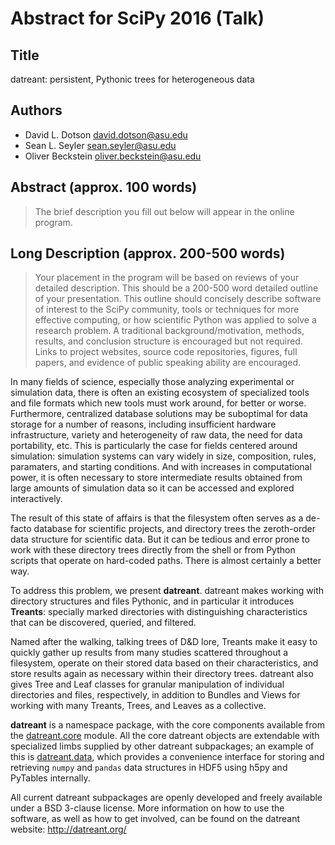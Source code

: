 Abstract for SciPy 2016 (Talk)
==============================

Title
-----
datreant: persistent, Pythonic trees for heterogeneous data

Authors
-------
- David L. Dotson     david.dotson@asu.edu
- Sean L. Seyler      sean.seyler@asu.edu
- Oliver Beckstein    oliver.beckstein@asu.edu

Abstract (approx. 100 words)
----------------------------
> The brief description you fill out below will appear in the online program.


Long Description (approx. 200-500 words)
----------------------------------------
> Your placement in the program will be based on reviews of your detailed
> description. This should be a 200-500 word detailed outline of your
> presentation. This outline should concisely describe software of interest to
> the SciPy community, tools or techniques for more effective computing, or how
> scientific Python was applied to solve a research problem. A traditional
> background/motivation, methods, results, and conclusion structure is
> encouraged but not required. Links to project websites, source code
> repositories, figures, full papers, and evidence of public speaking ability
> are encouraged.

In many fields of science, especially those analyzing experimental or
simulation data, there is often an existing ecosystem of specialized tools and
file formats which new tools must work around, for better or worse.
Furthermore, centralized database solutions may be suboptimal for data storage
for a number of reasons, including insufficient hardware infrastructure,
variety and heterogeneity of raw data, the need for data portability, etc.
This is particularly the case for fields centered around simulation: simulation
systems can vary widely in size, composition, rules, paramaters, and starting
conditions. And with increases in computational power, it is often necessary to
store intermediate results obtained from large amounts of simulation data so it
can be accessed and explored interactively.

The result of this state of affairs is that the filesystem often serves as a
de-facto database for scientific projects, and directory trees the zeroth-order
data structure for scientific data. But it can be tedious and error prone to
work with these directory trees directly from the shell or from Python scripts
that operate on hard-coded paths. There is almost certainly a better way.

To address this problem, we present **datreant**. datreant makes working with
directory structures and files Pythonic, and in particular it introduces
**Treants**: specially marked directories with distinguishing characteristics
that can be discovered, queried, and filtered. 

Named after the walking, talking trees of D&D lore, Treants make it easy to
quickly gather up results from many studies scattered throughout a filesystem,
operate on their stored data based on their characteristics, and store results
again as necessary within their directory trees. datreant also gives Tree and
Leaf classes for granular manipulation of individual directories and files,
respectively, in addition to Bundles and Views for working with many Treants,
Trees, and Leaves as a collective.

**datreant** is a namespace package, with the core components available from
the [datreant.core](https://github.com/datreant/datreant.core) module. All
the core datreant objects are extendable with specialized limbs supplied by
other datreant subpackages; an example of this is
[datreant.data](https://github.com/datreant/datreant.data), which provides a
convenience interface for storing and retrieving `numpy` and `pandas` data
structures in HDF5 using h5py and PyTables internally.

All current datreant subpackages are openly developed and freely available
under a BSD 3-clause license. More information on how to use the software,
as well as how to get involved, can be found on the datreant website:
http://datreant.org/

